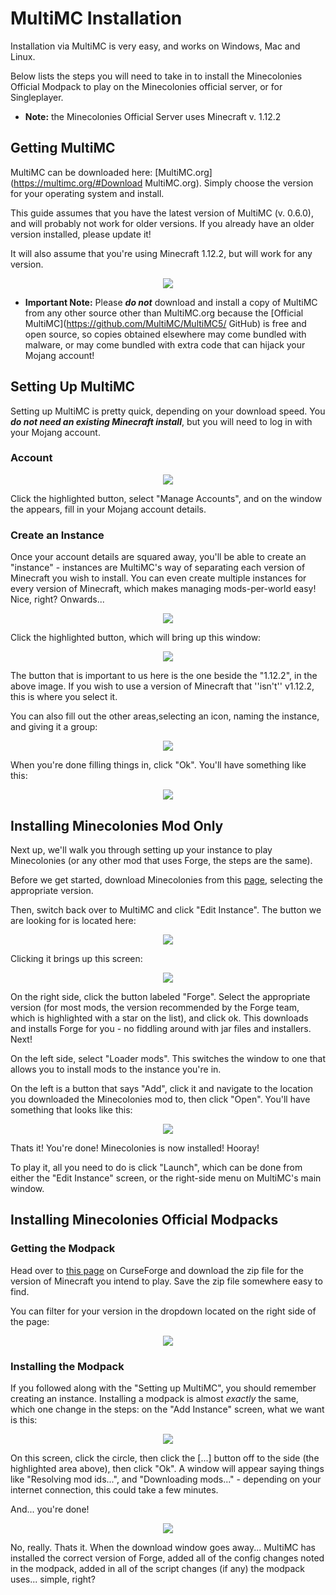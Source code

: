 # MultiMC Installation

Installation via MultiMC is very easy, and works on Windows, Mac and Linux.

Below lists the steps you will need to take in to install the Minecolonies Official Modpack to play on the Minecolonies official server, or for Singleplayer.

- **Note:** the Minecolonies Official Server uses Minecraft v. 1.12.2

## Getting MultiMC

MultiMC can be downloaded here: [MultiMC.org](https://multimc.org/#Download MultiMC.org). Simply choose the version for your operating system and install.

This guide assumes that you have the latest version of MultiMC (v. 0.6.0), and will probably not work for older versions. If you already have an older version installed, please update it!

It will also assume that you're using Minecraft 1.12.2, but will work for any version.

<p style="text-align:center;"><img src="../../assets/images/installation/MultiMc-Download.png alt="MultiMc Download"></p>

- **Important Note:** Please ***do not*** download and install a copy of MultiMC from any other source other than MultiMC.org because the [Official MultiMC](https://github.com/MultiMC/MultiMC5/ GitHub) is free and open source, so copies obtained elsewhere may come bundled with malware, or may come bundled with extra code that can hijack your Mojang account!

## Setting Up MultiMC

Setting up MultiMC is pretty quick, depending on your download speed. You ***do not need an existing Minecraft install***, but you will need to log in with your Mojang account.

### Account

<p style="text-align:center;"><img src="../../assets/images/installation/MultiMc-Account.png alt="MultiMc Account"></p>

Click the highlighted button, select "Manage Accounts", and on the window the appears, fill in your Mojang account details.

### Create an Instance

Once your account details are squared away, you'll be able to create an "instance" - instances are MultiMC's way of separating each version of Minecraft you wish to install. You can even create multiple instances for every version of Minecraft, which makes managing mods-per-world easy! Nice, right? Onwards...

<p style="text-align:center;"><img src="../../assets/images/installation/MultiMc-Instance1.png alt="MultiMc Instance"></p>

Click the highlighted button, which will bring up this window:

<p style="text-align:center;"><img src="../../assets/images/installation/MultiMc-Instance2.png alt="MultiMc Instance1"></p>

The button that is important to us here is the one beside the "1.12.2", in the above image. If you wish to use a version of Minecraft that ''isn't'' v1.12.2, this is where you select it.

You can also fill out the other areas,selecting an icon, naming the instance, and giving it a group:

<p style="text-align:center;"><img src="../../assets/images/installation/MultiMc-Instance3.png alt="MultiMc Instance2"></p>

When you're done filling things in, click "Ok". You'll have something like this:

<p style="text-align:center;"><img src="../../assets/images/installation/MultiMc-Instance4.png alt="MultiMc Instance3"></p>

## Installing Minecolonies Mod Only ##

Next up, we'll walk you through setting up your instance to play Minecolonies (or any other mod that uses Forge, the steps are the same).

Before we get started, download Minecolonies from this [page](https://minecraft.curseforge.com/projects/minecolonies), selecting the appropriate version.

Then, switch back over to MultiMC and click "Edit Instance". The button we are looking for is located here:

<p style="text-align:center;"><img src="../../assets/images/installation/MultiMc-Edit1.png alt="MultiMc Edit Instance"></p>

Clicking it brings up this screen:

<p style="text-align:center;"><img src="../../assets/images/installation/MultiMc-Edit2.png alt="MultiMc Edit Instance1"></p>

On the right side, click the button labeled "Forge". Select the appropriate version (for most mods, the version recommended by the Forge team, which is highlighted with a star on the list), and click ok. This downloads and installs Forge for you - no fiddling around with jar files and installers. Next!

On the left side, select "Loader mods". This switches the window to one that allows you to install mods to the instance you're in.

On the left is a button that says "Add", click it and navigate to the location you downloaded the Minecolonies mod to, then click "Open". You'll have something that looks like this:

<p style="text-align:center;"><img src="../../assets/images/installation/MultiMc-Edit3.png alt="MultiMc Add"></p>

Thats it! You're done! Minecolonies is now installed! Hooray!

To play it, all you need to do is click "Launch", which can be done from either the "Edit Instance" screen, or the right-side menu on MultiMC's main window.

## Installing Minecolonies Official Modpacks ##

### Getting the Modpack ###

Head over to [this page](https://minecraft.curseforge.com/projects/minecolonies-testpack/files) on CurseForge and download the zip file for the version of Minecraft you intend to play. Save the zip file somewhere easy to find.

You can filter for your version in the dropdown located on the right side of the page:

<p style="text-align:center;"><img src="../../assets/images/installation/MultiMc-Curse.png alt="MultiMc Curse"></p>

### Installing the Modpack ###

If you followed along with the "Setting up MultiMC", you should remember creating an instance. Installing a modpack is almost *exactly* the same, which one change in the steps: on the "Add Instance" screen, what we want is this:

<p style="text-align:center;"><img src="../../assets/images/installation/MultiMc-Modpack1.png alt="MultiMc Modpack1"></p>

On this screen, click the circle, then click the [...] button off to the side (the highlighted area above), then click "Ok". A window will appear saying things like "Resolving mod ids...", and "Downloading mods..." - depending on your internet connection, this could take a few minutes.

And... you're done!

<p style="text-align:center;"><img src="../../assets/images/installation/MultiMc-Modpack2.png alt="MultiMc Modpack2"></p>

No, really. Thats it. When the download window goes away... MultiMC has installed the correct version of Forge, added all of the config changes noted in the modpack, added in all of the script changes (if any) the modpack uses... simple, right?
